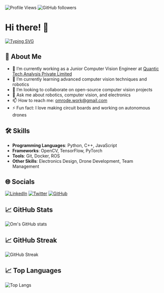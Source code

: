 ![Profile Views](https://komarev.com/ghpvc/?username=omrode1&color=blue)
![GitHub followers](https://img.shields.io/github/followers/omrode1?style=social)
# Hi there! 👋

[![Typing SVG](https://readme-typing-svg.demolab.com?font=Fira+Code&pause=1000&color=FFFFFF&random=false&width=435&lines=Working+Junior+Computer+Engineer;I+make+drones+fly+on+their+own)](https://git.io/typing-svg)

## 🚀 About Me
- 🔭 I’m currently working as a Junior Computer Vision Engineer at [Quantic Tech Analysis Private Limited](https://www.quantictech.ai)
- 🌱 I’m currently learning advanced computer vision techniques and robotics
- 👯 I’m looking to collaborate on open-source computer vision projects
- 💬 Ask me about robotics, computer vision, and electronics
- 📫 How to reach me: [omrode.work@gmail.com](mailto:omrode.work@gmail.com)
- ⚡ Fun fact: I love making circuit boards and working on autonomous drones

## 🛠 Skills
- **Programming Languages**: Python, C++, JavaScript
- **Frameworks**: OpenCV, TensorFlow, PyTorch
- **Tools**: Git, Docker, ROS
- **Other Skills**: Electronics Design, Drone Development, Team Management

## 🌐 Socials
[![LinkedIn](https://img.shields.io/badge/LinkedIn-blue?style=for-the-badge&logo=linkedin)](https://www.linkedin.com/in/om-rode-b51520202/)
[![Twitter](https://img.shields.io/badge/Twitter-blue?style=for-the-badge&logo=twitter)](https://x.com/OmRode3)
[![GitHub](https://img.shields.io/badge/GitHub-black?style=for-the-badge&logo=github)](https://github.com/omrode1)

## 📈 GitHub Stats
![Om's GitHub stats](https://github-readme-stats.vercel.app/api?username=omrode1&show_icons=true&theme=radical)

## 📈 GitHub Streak
![GitHub Streak](https://github-readme-streak-stats.herokuapp.com/?user=omrode1&theme=dark)

## 📈 Top Languages
![Top Langs](https://github-readme-stats.vercel.app/api/top-langs/?username=omrode1&layout=compact&theme=radical)



